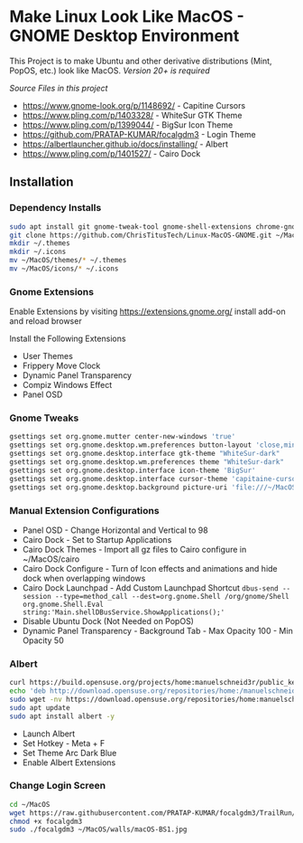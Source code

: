 # Make Linux Look Like MacOS - GNOME Desktop Environment

This Project is to make Ubuntu and other derivative distributions (Mint, PopOS, etc.) look like MacOS. *Version 20+ is required*

_Source Files in this project_
- https://www.gnome-look.org/p/1148692/ - Capitine Cursors
- https://www.pling.com/p/1403328/ - WhiteSur GTK Theme
- https://www.pling.com/p/1399044/ - BigSur Icon Theme
- https://github.com/PRATAP-KUMAR/focalgdm3 - Login Theme
- https://albertlauncher.github.io/docs/installing/ - Albert
- https://www.pling.com/p/1401527/ - Cairo Dock

## Installation

### Dependency Installs

```bash
sudo apt install git gnome-tweak-tool gnome-shell-extensions chrome-gnome-shell cairo-dock -y
git clone https://github.com/ChrisTitusTech/Linux-MacOS-GNOME.git ~/MacOS
mkdir ~/.themes
mkdir ~/.icons
mv ~/MacOS/themes/* ~/.themes
mv ~/MacOS/icons/* ~/.icons
```

### Gnome Extensions

Enable Extensions by visiting https://extensions.gnome.org/ install add-on and reload browser

Install the Following Extensions
- User Themes
- Frippery Move Clock
- Dynamic Panel Transparency
- Compiz Windows Effect
- Panel OSD

### Gnome Tweaks

```bash
gsettings set org.gnome.mutter center-new-windows 'true'
gsettings set org.gnome.desktop.wm.preferences button-layout 'close,minimize,maximize:'
gsettings set org.gnome.desktop.interface gtk-theme "WhiteSur-dark"
gsettings set org.gnome.desktop.wm.preferences theme "WhiteSur-dark"
gsettings set org.gnome.desktop.interface icon-theme 'BigSur'
gsettings set org.gnome.desktop.interface cursor-theme 'capitaine-cursors-light'
gsettings set org.gnome.desktop.background picture-uri 'file:///~/MacOS/walls/macOS-BS3.jpg'
```

### Manual Extension Configurations

- Panel OSD - Change Horizontal and Vertical to 98
- Cairo Dock - Set to Startup Applications
- Cairo Dock Themes - Import all gz files to Cairo configure in ~/MacOS/cairo
- Cairo Dock Configure - Turn of Icon effects and animations and hide dock when overlapping windows
- Cairo Dock Launchpad - Add Custom Launchpad Shortcut `dbus-send --session --type=method_call --dest=org.gnome.Shell /org/gnome/Shell org.gnome.Shell.Eval string:'Main.shellDBusService.ShowApplications();'`
- Disable Ubuntu Dock (Not Needed on PopOS)
- Dynamic Panel Transparency - Background Tab - Max Opacity 100 - Min Opacity 50

### Albert

```bash
curl https://build.opensuse.org/projects/home:manuelschneid3r/public_key | sudo apt-key add -
echo 'deb http://download.opensuse.org/repositories/home:/manuelschneid3r/xUbuntu_20.04/ /' | sudo tee /etc/apt/sources.list.d/home:manuelschneid3r.list
sudo wget -nv https://download.opensuse.org/repositories/home:manuelschneid3r/xUbuntu_20.04/Release.key -O "/etc/apt/trusted.gpg.d/home:manuelschneid3r.asc"
sudo apt update
sudo apt install albert -y
```

- Launch Albert
- Set Hotkey - Meta + F
- Set Theme Arc Dark Blue
- Enable Albert Extensions


### Change Login Screen

```bash
cd ~/MacOS
wget https://raw.githubusercontent.com/PRATAP-KUMAR/focalgdm3/TrailRun/focalgdm3
chmod +x focalgdm3
sudo ./focalgdm3 ~/MacOS/walls/macOS-BS1.jpg
```

